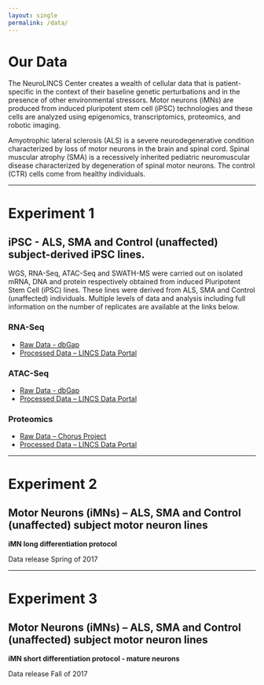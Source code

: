 ```yaml
---
layout: single
permalink: /data/
---
```


<h1 class="custom__title">Our Data</h1>

<!-- <div class="custom__pie-chart"><canvas id="celltypes" width="10" height="10"></canvas></div> -->
<div class="custom__chart custom__pie-chart"><canvas id="diseases" width="10" height="10"></canvas></div>
<!-- <div class="custom__pie-chart"><canvas id="assays" width="10" height="10"></canvas></div> -->
<!-- <div class="custom__pie-chart"><canvas id="filetypes" width="100" height="100"></canvas></div> -->
<!-- <div class="custom__pie-chart"><canvas id="perturbations" width="100" height="100"></canvas></div> -->

The NeuroLINCS Center creates a wealth of cellular data that is patient-specific in the context of their baseline genetic perturbations and in the presence of other environmental stressors. Motor neurons (iMNs) are produced from induced pluripotent stem cell (iPSC) technologies and these cells are analyzed using epigenomics, transcriptomics, proteomics, and robotic imaging.

Amyotrophic lateral sclerosis (ALS) is a severe neurodegenerative condition characterized by loss of motor neurons in the brain and spinal cord. Spinal muscular atrophy (SMA) is a recessively inherited pediatric neuromuscular disease characterized by degeneration of spinal motor neurons. The control (CTR) cells come from healthy individuals.

<div class="custom__chart custom__bar-chart"><canvas id="releases" width="10" height="7"></canvas></div>

---

# Experiment 1

## iPSC - ALS, SMA and Control (unaffected) subject-derived iPSC lines.
WGS, RNA-Seq, ATAC-Seq and SWATH-MS were carried out on isolated mRNA, DNA and protein respectively obtained from induced Pluripotent Stem Cell (iPSC) lines. These lines were derived from ALS, SMA and Control (unaffected) individuals.  Multiple levels of data and analysis including full information on the number of replicates are available at the links below.

### RNA-Seq
- [Raw Data -  dbGap](https://www.ncbi.nlm.nih.gov/projects/gap/cgi-bin/study.cgi?study_id=phs001231.v1.p1)
- [Processed Data – LINCS Data Portal](http://lincsportal.ccs.miami.edu/datasets/#/view/LDS-1356)

### ATAC-Seq
- [Raw Data -  dbGap](https://www.ncbi.nlm.nih.gov/projects/gap/cgi-bin/study.cgi?study_id=phs001231.v1.p1)
- [Processed Data – LINCS Data Portal](http://lincsportal.ccs.miami.edu/datasets/#/view/LDS-1354)

### Proteomics
- [Raw Data – Chorus Project](https://chorusproject.org/pages/dashboard.html#/search/neuroLINCS/projects)
- [Processed Data – LINCS Data Portal](http://lincsportal.ccs.miami.edu/datasets/#/view/LDS-1358)

---

# Experiment 2

## Motor Neurons (iMNs) – ALS, SMA and Control (unaffected) subject motor neuron lines
**iMN long differentiation protocol**

Data release Spring of 2017

---

# Experiment 3

## Motor Neurons (iMNs) – ALS, SMA and Control (unaffected) subject motor neuron lines
**iMN short differentiation protocol - mature neurons**

Data release Fall of 2017





